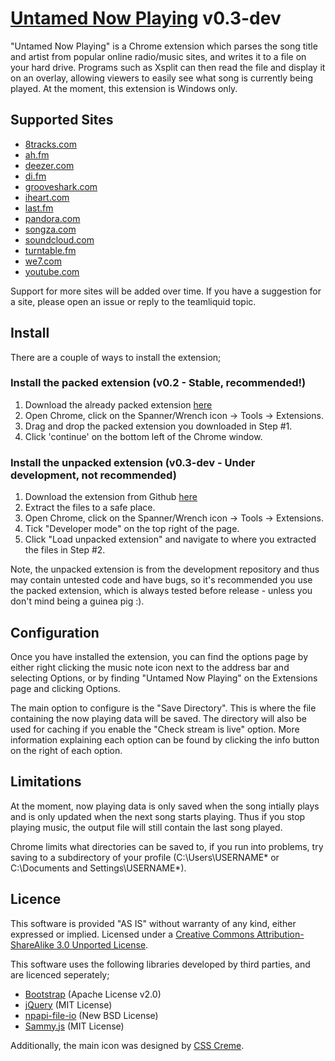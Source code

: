 [Untamed Now Playing](https://github.com/untamed0/Untamed-Now-Playing) v0.3-dev
=================
"Untamed Now Playing" is a Chrome extension which parses the song title and artist from popular online radio/music sites, and writes it to a file on your hard drive. Programs such as Xsplit can then read the file and display it on an overlay, allowing viewers to easily see what song is currently being played. At the moment, this extension is Windows only.

Supported Sites
--------------------------------------
* [8tracks.com](http://8tracks.com)
* [ah.fm](http://ah.fm)
* [deezer.com](http://deezer.com)
* [di.fm](http://di.fm)
* [grooveshark.com](http://grooveshark.com)
* [iheart.com](http://iheart.com)
* [last.fm](http://last.fm)
* [pandora.com](http://pandora.com)
* [songza.com](http://songza.com)
* [soundcloud.com](http://soundcloud.com)
* [turntable.fm](http://turntable.fm)
* [we7.com](http://we7.com)
* [youtube.com](http://youtube.com)

Support for more sites will be added over time. If you have a suggestion for a site, please open an issue or reply to the teamliquid topic.

Install
--------------------------------------
There are a couple of ways to install the extension;

### Install the packed extension (v0.2 - Stable, recommended!)
1. Download the already packed extension [here](http://ipaddr.me/unp/download.php)
2. Open Chrome, click on the Spanner/Wrench icon -> Tools -> Extensions.
3. Drag and drop the packed extension you downloaded in Step #1.
4. Click 'continue' on the bottom left of the Chrome window.

### Install the unpacked extension (v0.3-dev - Under development, not recommended)
1. Download the extension from Github [here](https://github.com/untamed0/Untamed-Now-Playing/zipball/master)
2. Extract the files to a safe place.
3. Open Chrome, click on the Spanner/Wrench icon -> Tools -> Extensions.
4. Tick "Developer mode" on the top right of the page.
5. Click "Load unpacked extension" and navigate to where you extracted the files in Step #2.

Note, the unpacked extension is from the development repository and thus may contain untested code and have bugs, so it's recommended you use the packed extension, which is always tested before release - unless you don't mind being a guinea pig :).

Configuration
--------------------------------------
Once you have installed the extension, you can find the options page by either right clicking the music note icon next to the address bar and selecting Options, or by finding "Untamed Now Playing" on the Extensions page and clicking Options.

The main option to configure is the "Save Directory". This is where the file containing the now playing data will be saved. The directory will also be used for caching if you enable the "Check stream is live" option. More information explaining each option can be found by clicking the info button on the right of each option.

Limitations
--------------------------------------
At the moment, now playing data is only saved when the song intially plays and is only updated when the next song starts playing. Thus if you stop playing music, the output file will still contain the last song played.

Chrome limits what directories can be saved to, if you run into problems, try saving to a subdirectory of your profile (C:\Users\USERNAME\* or C:\Documents and Settings\USERNAME\*).

Licence
--------------------------------------
This software is provided "AS IS" without warranty of any kind, either expressed or implied. Licensed under a [Creative Commons Attribution-ShareAlike 3.0 Unported License](http://creativecommons.org/licenses/by-sa/3.0/deed).

This software uses the following libraries developed by third parties, and are licenced seperately;
* [Bootstrap](http://twitter.github.com/bootstrap) (Apache License v2.0)
* [jQuery](http://jquery.com) (MIT License)
* [npapi-file-io](http://code.google.com/p/npapi-file-io) (New BSD License)
* [Sammy.js](http://sammyjs.org) (MIT License)

Additionally, the main icon was designed by [CSS Creme](http://csscreme.com/freeicons/).